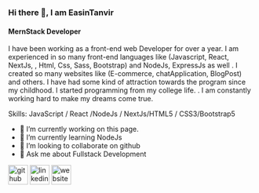 ### Hi there 👋, I am EasinTanvir
#### MernStack Developer
I have been working as a front-end web Developer for over a year. I am experienced in so many front-end languages like (Javascript, React, NextJs, , Html, Css, Sass, Bootstrap) and NodeJs, ExpressJs as well . I created so many websites like (E-commerce, chatApplication, BlogPost) and others. I have had some kind of attraction towards the program since my childhood. I started programming from my college life. . I am constantly working hard to make my dreams come true.

Skills: JavaScript / React /NodeJs / NextJs/HTML5 / CSS3/Bootstrap5

- 🔭 I’m currently working on this page. 
- 🌱 I’m currently learning NodeJs 
- 👯 I’m looking to collaborate on github 
- 💬 Ask me about Fullstack Development 


[<img src='https://cdn.jsdelivr.net/npm/simple-icons@3.0.1/icons/github.svg' alt='github' height='40'>](https://github.com/https://github.com/EasinTanvir)  [<img src='https://cdn.jsdelivr.net/npm/simple-icons@3.0.1/icons/linkedin.svg' alt='linkedin' height='40'>](https://www.linkedin.com/in/https://www.linkedin.com/in/md-easin-67633a241/)  [<img src='https://cdn.jsdelivr.net/npm/simple-icons@3.0.1/icons/icloud.svg' alt='website' height='40'>](https://www.easintanvir.com)  

